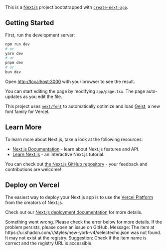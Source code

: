 This is a [Next.js](https://nextjs.org) project bootstrapped with [`create-next-app`](https://nextjs.org/docs/app/api-reference/cli/create-next-app).

## Getting Started

First, run the development server:

```bash
npm run dev
# or
yarn dev
# or
pnpm dev
# or
bun dev
```

Open [http://localhost:3000](http://localhost:3000) with your browser to see the result.

You can start editing the page by modifying `app/page.tsx`. The page auto-updates as you edit the file.

This project uses [`next/font`](https://nextjs.org/docs/app/building-your-application/optimizing/fonts) to automatically optimize and load [Geist](https://vercel.com/font), a new font family for Vercel.

## Learn More

To learn more about Next.js, take a look at the following resources:

- [Next.js Documentation](https://nextjs.org/docs) - learn about Next.js features and API.
- [Learn Next.js](https://nextjs.org/learn) - an interactive Next.js tutorial.

You can check out [the Next.js GitHub repository](https://github.com/vercel/next.js) - your feedback and contributions are welcome!

## Deploy on Vercel

The easiest way to deploy your Next.js app is to use the [Vercel Platform](https://vercel.com/new?utm_medium=default-template&filter=next.js&utm_source=create-next-app&utm_campaign=create-next-app-readme) from the creators of Next.js.

Check out our [Next.js deployment documentation](https://nextjs.org/docs/app/building-your-application/deploying) for more details.
 
  
 S o m e t h i n g   w e n t   w r o n g .   P l e a s e   c h e c k   t h e   e r r o r   b e l o w   f o r   m o r e   d e t a i l s .  
 I f   t h e   p r o b l e m   p e r s i s t s ,   p l e a s e   o p e n   a n   i s s u e   o n   G i t H u b .  
  
 M e s s a g e :  
 T h e   i t e m   a t   h t t p s : / / u i . s h a d c n . c o m / r / s t y l e s / n e w - y o r k - v 4 / s e l e c t e c h o . j s o n   w a s   n o t   f o u n d .   I t   m a y   n o t   e x i s t   a t   t h e   r e g i s t r y .  
  
 S u g g e s t i o n :  
 C h e c k   i f   t h e   i t e m   n a m e   i s   c o r r e c t   a n d   t h e   r e g i s t r y   U R L   i s   a c c e s s i b l e .  
  
 